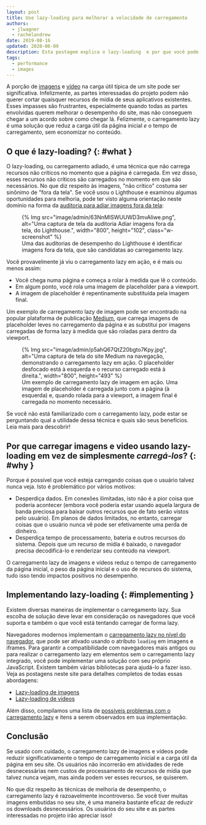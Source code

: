 ```yaml
---
layout: post
title: Use lazy-loading para melhorar a velocidade de carregamento
authors:
  - jlwagner
  - rachelandrew
date: 2019-08-16
updated: 2020-06-09
description: Esta postagem explica o lazy-loading  e por que você pode querer carregar  elementos no seu site usando lazy-loading.
tags:
  - performance
  - images
---
```


A porção de [imagens](http://beta.httparchive.org/reports/state-of-images?start=earliest&end=latest) e [vídeo](http://beta.httparchive.org/reports/page-weight#bytesVideo) na carga útil típica de um site pode ser significativa. Infelizmente, as partes interessadas do projeto podem não querer cortar quaisquer recursos de mídia de seus aplicativos existentes. Esses impasses são frustrantes, especialmente quando todas as partes envolvidas querem melhorar o desempenho do site, mas não conseguem chegar a um acordo sobre como chegar lá. Felizmente, o carregamento lazy é uma solução que reduz a carga útil da página inicial *e* o tempo de carregamento, sem economizar no conteúdo.

## O que é lazy-loading? {: #what }

O lazy-loading, ou carregamento adiado, é uma técnica que não carrega recursos não críticos no momento que a página é carregada. Em vez disso, esses recursos não críticos são carregados no momento em que são necessários. No que diz respeito às imagens, "não crítico" costuma ser sinônimo de "fora da tela". Se você usou o Lighthouse e examinou algumas oportunidades para melhoria, pode ter visto alguma orientação neste domínio na forma da [auditoria para adiar imagens fora da tela](/offscreen-images/):

<figure class="w-figure">   {% Img src="image/admin/63NnMISWUUWD3mvAliwe.png", alt="Uma captura de tela da auditoria Adiar imagens fora da tela, do Lighthouse.", width="800", height="102", class="w-screenshot" %}   <figcaption class="w-figcaption">Uma das auditorias de desempenho do Lighthouse é identificar imagens fora da tela, que são candidatas ao carregamento lazy.</figcaption></figure>

Você provavelmente já viu o carregamento lazy em ação, e é mais ou menos assim:

- Você chega numa página e começa a rolar à medida que lê o conteúdo.
- Em algum ponto, você rola uma imagem de placeholder para a viewport.
- A imagem de placeholder é repentinamente substituída pela imagem final.

Um exemplo de carregamento lazy de imagem pode ser encontrado na popular plataforma de publicação [Medium](https://medium.com/), que carrega imagens de placeholder leves no carregamento da página e as substitui por imagens carregadas de forma lazy à medida que são roladas para dentro da viewport.

<figure class="w-figure">   {% Img src="image/admin/p5ahQ67QtZ20bgto7Kpy.jpg", alt="Uma captura de tela do site Medium na navegação, demonstrando o carregamento lazy em ação. O placeholder desfocado está à esquerda e o recurso carregado está à direita.", width="800", height="493" %}   <figcaption class="w-figcaption">Um exemplo de carregamento lazy de imagem em ação. Uma imagem de placeholder é carregada junto com a página (à esquerda) e, quando rolada para a viewport, a imagem final é carregada no momento necessário.</figcaption></figure>

Se você não está familiarizado com o carregamento lazy, pode estar se perguntando qual a utilidade dessa técnica e quais são seus benefícios. Leia mais para descobrir!

## Por que carregar imagens e video usando lazy-loading em vez de simplesmente *carregá-los*? {: #why }

Porque é possível que você esteja carregando coisas que o usuário talvez nunca veja. Isto é problemático por vários motivos:

- Desperdiça dados. Em conexões ilimitadas, isto não é a pior coisa que poderia acontecer (embora você poderia estar usando aquela largura de banda preciosa para baixar outros recursos que de fato serão vistos pelo usuário). Em planos de dados limitados, no entanto, carregar coisas que o usuário nunca vê pode ser efetivamente uma perda de dinheiro.
- Desperdiça tempo de processamento, bateria e outros recursos do sistema. Depois que um recurso de mídia é baixado, o navegador precisa decodificá-lo e renderizar seu conteúdo na viewport.

O carregamento lazy de imagens e vídeos reduz o tempo de carregamento da página inicial, o peso da página inicial e o uso de recursos do sistema, tudo isso tendo impactos positivos no desempenho.

## Implementando lazy-loading {: #implementing }

Existem diversas maneiras de implementar o carregamento lazy. Sua escolha de solução deve levar em consideração os navegadores que você suporta e também o que você está tentando carregar de forma lazy.

Navegadores modernos implementam o [carregamento lazy no nível do navegador](/browser-level-image-lazy-loading/), que pode ser ativado usando o atributo `loading` em imagens e iframes. Para garantir a compatibilidade com navegadores mais antigos ou para realizar o carregamento lazy em elementos sem o carregamento lazy integrado, você pode implementar uma solução com seu próprio JavaScript. Existem também várias bibliotecas para ajudá-lo a fazer isso. Veja as postagens neste site para detalhes completos de todas essas abordagens:

- [Lazy-loading de imagens](/lazy-loading-images/)
- [Lazy-loading de vídeos](/lazy-loading-video/)

Além disso, compilamos uma lista de [possíveis problemas com o carregamento lazy](/lazy-loading-best-practices) e itens a serem observados em sua implementação.

## Conclusão

Se usado com cuidado, o carregamento lazy de imagens e vídeos pode reduzir significativamente o tempo de carregamento inicial e a carga útil da página em seu site. Os usuários não incorrerão em atividades de rede desnecessárias nem custos de processamento de recursos de mídia que talvez nunca vejam, mas ainda podem ver esses recursos, se quiserem.

No que diz respeito às técnicas de melhoria de desempenho, o carregamento lazy é razoavelmente incontroverso. Se você tiver muitas imagens embutidas no seu site, é uma maneira bastante eficaz de reduzir os downloads desnecessários. Os usuários do seu site e as partes interessadas no projeto irão apreciar isso!
